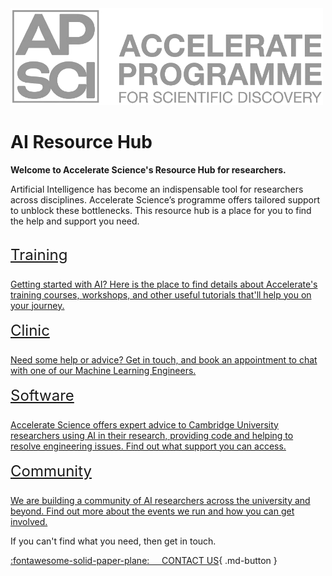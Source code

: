 <a href="https://acceleratescience.github.io/">
    <img src="./imgs/full_acc.png" alt="Logo" width=500>
</a>

# AI Resource Hub

**Welcome to Accelerate Science's Resource Hub for researchers.**

Artificial Intelligence has become an indispensable tool for researchers across disciplines. Accelerate Science’s programme offers tailored support to unblock these bottlenecks. This resource hub is a place for you to find the help and support you need.


<style>
.card:hover {
    background-color: rgba(33, 150, 243, 0.1) !important;
}
</style>

<div class="grid">
  <a href="/training/" class="card" style="color: inherit; border-left: 2px solid var(--md-accent-fg-color); padding-left: 1rem;">
    <span class="card-heading" style="font-size: 1.5rem; display: block; color: var(--md-accent-fg-color); border-bottom: 1px solid var(--md-default-fg-color--lighter); padding-bottom: 0.5rem; margin-bottom: 1rem;">Training</span>
    <span class="card-body">Getting started with AI? Here is the place to find details about Accelerate's training courses, workshops, and other useful tutorials that'll help you on your journey.</span>
  </a>
</div>

<div class="grid">
  <a href="/clinic/" class="card" style="color: inherit; border-left: 2px solid var(--md-accent-fg-color); padding-left: 1rem;">
    <span class="card-heading" style="font-size: 1.5rem; display: block; color: var(--md-accent-fg-color); border-bottom: 1px solid var(--md-default-fg-color--lighter); padding-bottom: 0.5rem; margin-bottom: 1rem;">Clinic</span>
    <span class="card-body">Need some help or advice? Get in touch, and book an appointment to chat with one of our Machine Learning Engineers.</span>
  </a>
</div>

<div class="grid">
  <a href="/software/" class="card" style="color: inherit; border-left: 2px solid var(--md-accent-fg-color); padding-left: 1rem;">
    <span class="card-heading" style="font-size: 1.5rem; display: block; color: var(--md-accent-fg-color); border-bottom: 1px solid var(--md-default-fg-color--lighter); padding-bottom: 0.5rem; margin-bottom: 1rem;">Software</span>
    <span class="card-body">Accelerate Science offers expert advice to Cambridge University researchers using AI in their research, providing code and helping to resolve engineering issues. Find out what support you can access. </span>
  </a>
</div>

<div class="grid">
  <a href="/community/" class="card" style="color: inherit; border-left: 2px solid var(--md-accent-fg-color); padding-left: 1rem;">
    <span class="card-heading" style="font-size: 1.5rem; display: block; color: var(--md-accent-fg-color); border-bottom: 1px solid var(--md-default-fg-color--lighter); padding-bottom: 0.5rem; margin-bottom: 1rem;">Community</span>
    <span class="card-body">We are building a community of AI researchers across the university and beyond. Find out more about the events we run and how you can get involved.</span>
  </a>
</div>


If you can't find what you need, then get in touch. 

[:fontawesome-solid-paper-plane: &nbsp;&nbsp;&nbsp; CONTACT US](mailto:accelerate-mle@cst.cam.ac.uk){ .md-button }